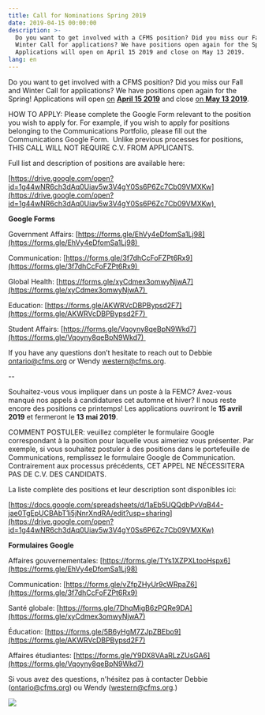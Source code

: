 ```yaml
---
title: Call for Nominations Spring 2019
date: 2019-04-15 00:00:00
description: >-
  Do you want to get involved with a CFMS position? Did you miss our Fall and
  Winter Call for applications? We have positions open again for the Spring!
  Applications will open on April 15 2019 and close on May 13 2019.
lang: en
---
```


Do you want to get involved with a CFMS position? Did you miss our Fall and Winter Call for applications? We have positions open again for the Spring\! Applications will open [on](x-apple-data-detectors://1) **[April 15 2019](x-apple-data-detectors://1)** and close [on **May 13 2019**](x-apple-data-detectors://2).

HOW TO APPLY: Please complete the Google Form relevant to the position you wish to apply for. For example, if you wish to apply for positions belonging to the Communications Portfolio, please fill out the Communications Google Form.  Unlike previous processes for positions, THIS CALL WILL NOT REQUIRE C.V. FROM APPLICANTS. 

Full list and description of positions are available here: 

[https://drive.google.com/open?id=1g44wNR6ch3dAq0Uiav5w3V4gY0Ss6P6Zc7Cb09VMXKw](https://drive.google.com/open?id=1g44wNR6ch3dAq0Uiav5w3V4gY0Ss6P6Zc7Cb09VMXKw) 

**Google Forms**

Government Affairs: [https://forms.gle/EhVy4eDfomSa1Lj98](https://forms.gle/EhVy4eDfomSa1Lj98) 

Communication: [https://forms.gle/3f7dhCcFoFZPt6Rx9](https://forms.gle/3f7dhCcFoFZPt6Rx9) 

Global Health: [https://forms.gle/xyCdmex3omwyNjwA7](https://forms.gle/xyCdmex3omwyNjwA7) 

Education: [https://forms.gle/AKWRVcDBPBypsd2F7](https://forms.gle/AKWRVcDBPBypsd2F7) 

Student Affairs: [https://forms.gle/Vqoyny8qeBpN9Wkd7](https://forms.gle/Vqoyny8qeBpN9Wkd7) 

If you have any questions don’t hesitate to reach out to Debbie [ontario@cfms.org](https://www.cfms.org/news/2019/01/14/ontario@cfms.org) or Wendy [western@cfms.org](https://www.cfms.org/news/2019/01/14/western@cfms.org).

\--

Souhaitez-vous vous impliquer dans un poste à la FEMC? Avez-vous manqué nos appels à candidatures cet automne et hiver? Il nous reste encore des positions ce printemps\! Les applications ouvriront le **15 avril 2019** et fermeront le **13 mai 2019**.

COMMENT POSTULER: veuillez compléter le formulaire Google correspondant à la position pour laquelle vous aimeriez vous présenter. Par exemple, si vous souhaitez postuler à des positions dans le portefeuille de Communications, remplissez le formulaire Google de Communication. Contrairement aux processus précédents, CET APPEL NE NÉCESSITERA PAS DE C.V. DES CANDIDATS. 

La liste complète des positions et leur description sont disponibles ici:

[https://docs.google.com/spreadsheets/d/1aEb5UQQdbPvVqB44-jae0TgEpUCBAbT1i5jNnrXndRA/edit?usp=sharing](https://drive.google.com/open?id=1g44wNR6ch3dAq0Uiav5w3V4gY0Ss6P6Zc7Cb09VMXKw)

**Formulaires Google**

Affaires gouvernementales: [https://forms.gle/TYs1XZPXLtooHspx6](https://forms.gle/EhVy4eDfomSa1Lj98)

Communication: [https://forms.gle/vZfpZHyUr9cWRpaZ6](https://forms.gle/3f7dhCcFoFZPt6Rx9)

Santé globale: [https://forms.gle/7DhqMigB6zPQRe9DA](https://forms.gle/xyCdmex3omwyNjwA7)

Éducation: [https://forms.gle/5B6yHgM7ZJpZBEbo9](https://forms.gle/AKWRVcDBPBypsd2F7)

Affaires étudiantes: [https://forms.gle/Y9DX8VAaRLzZUsGA6](https://forms.gle/Vqoyny8qeBpN9Wkd7)

Si vous avez des questions, n'hésitez pas à contacter Debbie ([ontario@cfms.org](mailto:ontario@cfms.org)) ou Wendy ([western@cfms.org](mailto:western@cfms.org).)

![](/uploads/img-7176.jpeg)